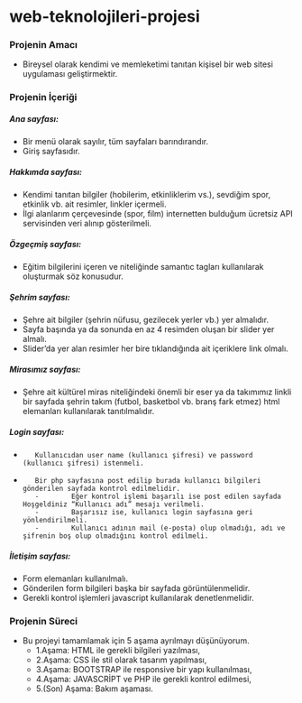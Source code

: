 # web-teknolojileri-projesi
###    Projenin Amacı
- Bireysel olarak kendimi ve memleketimi tanıtan kişisel bir web sitesi uygulaması geliştirmektir.
###   Projenin İçeriği
##### 	Ana sayfası:
-	Bir menü olarak sayılır, tüm sayfaları barındırandır.
-	Giriş sayfasıdır.
##### 	Hakkımda sayfası:
-	Kendimi tanıtan bilgiler (hobilerim, etkinliklerim vs.), sevdiğim spor, etkinlik vb. ait resimler, linkler içermeli.
-	İlgi alanlarım çerçevesinde (spor, film) internetten bulduğum ücretsiz API servisinden veri alınıp gösterilmeli.
##### 	Özgeçmiş sayfası:
-	Eğitim bilgilerini içeren ve niteliğinde samantıc tagları kullanılarak oluşturmak söz konusudur.
##### 	Şehrim sayfası:
-	Şehre ait bilgiler (şehrin nüfusu, gezilecek yerler vb.) yer almalıdır.
-	Sayfa başında ya da sonunda en az 4 resimden oluşan bir slider yer almalı.
-	Slider’da yer alan resimler her bire tıklandığında ait içeriklere link olmalı.
##### 	Mirasımız sayfası:
-	Şehre ait kültürel miras niteliğindeki önemli bir eser ya da takımımız linkli bir sayfada şehrin takım (futbol, basketbol vb. branş fark etmez) html elemanları kullanılarak tanıtılmalıdır.
##### 	Login sayfası:
-        Kullanıcıdan user name (kullanıcı şifresi) ve password (kullanıcı şifresi) istenmeli.
-        Bir php sayfasına post edilip burada kullanıcı bilgileri gönderilen sayfada kontrol edilmelidir.
         -        Eğer kontrol işlemi başarılı ise post edilen sayfada Hoşgeldiniz “Kullanıcı adı” mesajı verilmeli.
         -        Başarısız ise, kullanıcı login sayfasına geri yönlendirilmeli.
         -        Kullanıcı adının mail (e-posta) olup olmadığı, adı ve şifrenin boş olup olmadığını kontrol edilmeli. 
#####    İletişim sayfası:
-	Form elemanları kullanılmalı.
-	Gönderilen form bilgileri başka bir sayfada görüntülenmelidir.
-	Gerekli kontrol işlemleri javascript kullanılarak denetlenmelidir.
### Projenin Süreci
- Bu projeyi tamamlamak için 5 aşama ayrılmayı düşünüyorum.
    - 1.Aşama: HTML ile gerekli bilgileri yazılması,
    - 2.Aşama: CSS ile stil olarak tasarım yapılması,
    - 3.Aşama: BOOTSTRAP ile responsive bir yapı kullanılması,
    - 4.Aşama: JAVASCRİPT ve PHP ile gerekli kontrol edilmesi,
    - 5.(Son) Aşama: Bakım aşaması.
